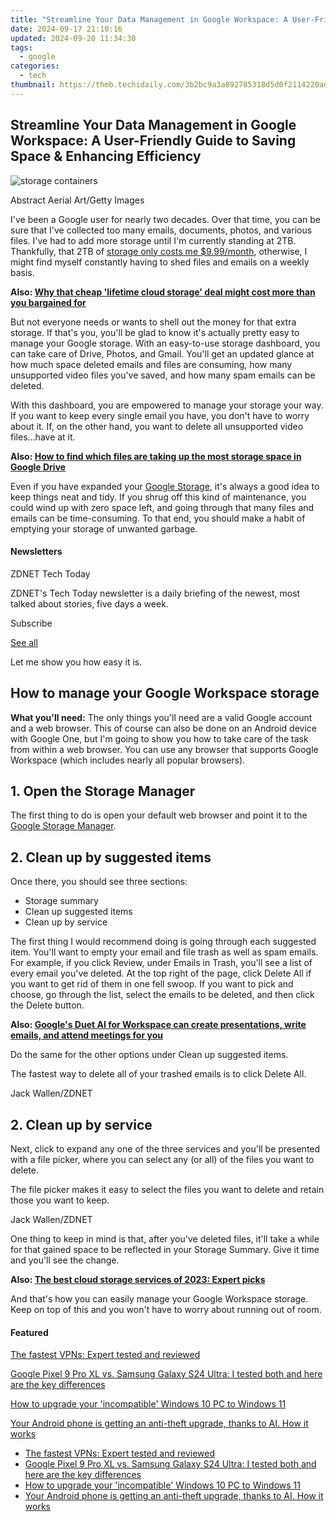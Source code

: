 ```yaml
---
title: "Streamline Your Data Management in Google Workspace: A User-Friendly Guide to Saving Space & Enhancing Efficiency"
date: 2024-09-17 21:10:16
updated: 2024-09-20 11:34:30
tags:
  - google
categories:
  - tech
thumbnail: https://thmb.techidaily.com/3b2bc9a3a892785318d5d0f2114220ad982ea100320932632e38a5b677339306.jpg
---
```


## Streamline Your Data Management in Google Workspace: A User-Friendly Guide to Saving Space & Enhancing Efficiency

![storage containers](https://www.zdnet.com/a/img/resize/7034519f5aea42054d9dd39d17c32b12c3a410fa/2023/09/27/13a61347-65d3-4123-89c0-792e97fff8cb/gettyimages-1210376262.jpg?auto=webp&width=1280)

Abstract Aerial Art/Getty Images

I've been a Google user for nearly two decades. Over that time, you can be sure that I've collected too many emails, documents, photos, and various files. I've had to add more storage until I'm currently standing at 2TB. Thankfully, that 2TB of [storage only costs me $9.99/month](https://www.zdnet.com/article/best-cloud-storage/), otherwise, I might find myself constantly having to shed files and emails on a weekly basis.

**Also: [Why that cheap 'lifetime cloud storage' deal might cost more than you bargained for](https://www.zdnet.com/article/why-that-cheap-lifetime-cloud-storage-deal-might-cost-more-than-you-bargained-for/)**

But not everyone needs or wants to shell out the money for that extra storage. If that's you, you'll be glad to know it's actually pretty easy to manage your Google storage. With an easy-to-use storage dashboard, you can take care of Drive, Photos, and Gmail. You'll get an updated glance at how much space deleted emails and files are consuming, how many unsupported video files you've saved, and how many spam emails can be deleted. 

With this dashboard, you are empowered to manage your storage your way. If you want to keep every single email you have, you don't have to worry about it. If, on the other hand, you want to delete all unsupported video files…have at it.

**Also: [How to find which files are taking up the most storage space in Google Drive](https://www.zdnet.com/home-and-office/work-life/how-to-find-which-files-are-taking-up-the-most-storage-space-in-google-drive/)**

Even if you have expanded your [Google Storage](https://www.zdnet.com/home-and-office/work-life/how-to-find-which-files-are-taking-up-the-most-storage-space-in-google-drive/), it's always a good idea to keep things neat and tidy. If you shrug off this kind of maintenance, you could wind up with zero space left, and going through that many files and emails can be time-consuming. To that end, you should make a habit of emptying your storage of unwanted garbage.

#### Newsletters

ZDNET Tech Today

ZDNET's Tech Today newsletter is a daily briefing of the newest, most talked about stories, five days a week.

 Subscribe

[See all](https://www.zdnet.com/newsletters/)

Let me show you how easy it is.

## How to manage your Google Workspace storage

**What you'll need:** The only things you'll need are a valid Google account and a web browser. This of course can also be done on an Android device with Google One, but I'm going to show you how to take care of the task from within a web browser. You can use any browser that supports Google Workspace (which includes nearly all popular browsers).

## 1\. Open the Storage Manager

The first thing to do is open your default web browser and point it to the [Google Storage Manager](https://one.google.com/storage/management). 

## 2\. Clean up by suggested items

Once there, you should see three sections:

* Storage summary
* Clean up suggested items
* Clean up by service

The first thing I would recommend doing is going through each suggested item. You'll want to empty your email and file trash as well as spam emails. For example, if you click Review, under Emails in Trash, you'll see a list of every email you've deleted. At the top right of the page, click Delete All if you want to get rid of them in one fell swoop. If you want to pick and choose, go through the list, select the emails to be deleted, and then click the Delete button.

**Also: [Google's Duet AI for Workspace can create presentations, write emails, and attend meetings for you](https://www.zdnet.com/article/google-workspaces-ai-facelift-is-finally-here-meet-duet-ai-for-workspace/)**

Do the same for the other options under Clean up suggested items.

The fastest way to delete all of your trashed emails is to click Delete All.

Jack Wallen/ZDNET

## 2\. Clean up by service

Next, click to expand any one of the three services and you'll be presented with a file picker, where you can select any (or all) of the files you want to delete.

The file picker makes it easy to select the files you want to delete and retain those you want to keep.

Jack Wallen/ZDNET

One thing to keep in mind is that, after you've deleted files, it'll take a while for that gained space to be reflected in your Storage Summary. Give it time and you'll see the change.

**Also: [The best cloud storage services of 2023: Expert picks](https://www.zdnet.com/article/best-cloud-storage/)**

And that's how you can easily manage your Google Workspace storage. Keep on top of this and you won't have to worry about running out of room.

#### Featured

[The fastest VPNs: Expert tested and reviewed](https://www.zdnet.com/article/fastest-vpn/ "The fastest VPNs: Expert tested and reviewed")

[Google Pixel 9 Pro XL vs. Samsung Galaxy S24 Ultra: I tested both and here are the key differences](https://www.zdnet.com/article/google-pixel-9-pro-xl-vs-samsung-galaxy-s24-ultra/ "Google Pixel 9 Pro XL vs. Samsung Galaxy S24 Ultra: I tested both and here are the key differences")

[How to upgrade your 'incompatible' Windows 10 PC to Windows 11](https://www.zdnet.com/article/how-to-upgrade-your-incompatible-windows-10-pc-to-windows-11/ "How to upgrade your 'incompatible' Windows 10 PC to Windows 11")

[Your Android phone is getting an anti-theft upgrade, thanks to AI. How it works](https://www.zdnet.com/article/your-android-phone-is-getting-an-anti-theft-upgrade-thanks-to-ai-how-it-works/ "Your Android phone is getting an anti-theft upgrade, thanks to AI. How it works")

* [The fastest VPNs: Expert tested and reviewed](https://www.zdnet.com/article/fastest-vpn/ "The fastest VPNs: Expert tested and reviewed")
* [Google Pixel 9 Pro XL vs. Samsung Galaxy S24 Ultra: I tested both and here are the key differences](https://www.zdnet.com/article/google-pixel-9-pro-xl-vs-samsung-galaxy-s24-ultra/ "Google Pixel 9 Pro XL vs. Samsung Galaxy S24 Ultra: I tested both and here are the key differences")
* [How to upgrade your 'incompatible' Windows 10 PC to Windows 11](https://www.zdnet.com/article/how-to-upgrade-your-incompatible-windows-10-pc-to-windows-11/ "How to upgrade your 'incompatible' Windows 10 PC to Windows 11")
* [Your Android phone is getting an anti-theft upgrade, thanks to AI. How it works](https://www.zdnet.com/article/your-android-phone-is-getting-an-anti-theft-upgrade-thanks-to-ai-how-it-works/ "Your Android phone is getting an anti-theft upgrade, thanks to AI. How it works")

<ins class="adsbygoogle"
     style="display:block"
     data-ad-format="autorelaxed"
     data-ad-client="ca-pub-7571918770474297"
     data-ad-slot="1223367746"></ins>



<ins class="adsbygoogle"
     style="display:block"
     data-ad-client="ca-pub-7571918770474297"
     data-ad-slot="8358498916"
     data-ad-format="auto"
     data-full-width-responsive="true"></ins>
